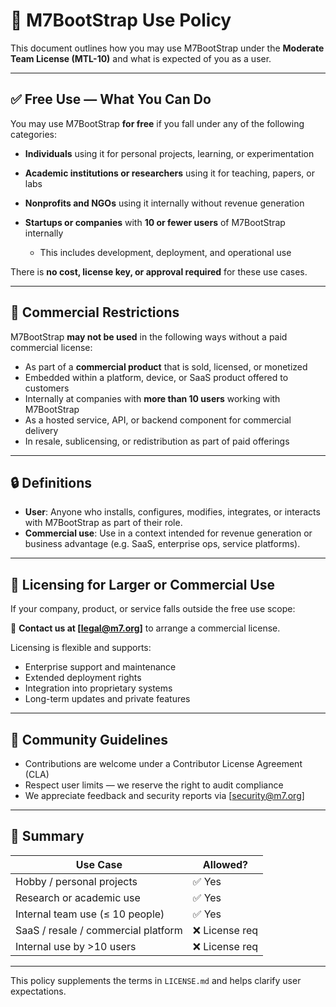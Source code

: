 # 📘 M7BootStrap Use Policy

This document outlines how you may use M7BootStrap under the **Moderate Team License (MTL-10)** and what is expected of you as a user.

---

## ✅ Free Use — What You Can Do

You may use M7BootStrap **for free** if you fall under any of the following categories:

* **Individuals** using it for personal projects, learning, or experimentation
* **Academic institutions or researchers** using it for teaching, papers, or labs
* **Nonprofits and NGOs** using it internally without revenue generation
* **Startups or companies** with **10 or fewer users** of M7BootStrap internally

  * This includes development, deployment, and operational use

There is **no cost, license key, or approval required** for these use cases.

---

## 🚫 Commercial Restrictions

M7BootStrap **may not be used** in the following ways without a paid commercial license:

* As part of a **commercial product** that is sold, licensed, or monetized
* Embedded within a platform, device, or SaaS product offered to customers
* Internally at companies with **more than 10 users** working with M7BootStrap
* As a hosted service, API, or backend component for commercial delivery
* In resale, sublicensing, or redistribution as part of paid offerings

---

## 🔒 Definitions

* **User**: Anyone who installs, configures, modifies, integrates, or interacts with M7BootStrap as part of their role.
* **Commercial use**: Use in a context intended for revenue generation or business advantage (e.g. SaaS, enterprise ops, service platforms).

---

## 💼 Licensing for Larger or Commercial Use

If your company, product, or service falls outside the free use scope:

📩 **Contact us at \[[legal@m7.org](mailto:legal@m7.org)]** to arrange a commercial license.

Licensing is flexible and supports:

* Enterprise support and maintenance
* Extended deployment rights
* Integration into proprietary systems
* Long-term updates and private features

---

## 🤝 Community Guidelines

* Contributions are welcome under a Contributor License Agreement (CLA)
* Respect user limits — we reserve the right to audit compliance
* We appreciate feedback and security reports via \[[security@m7.org](mailto:security@m7.org)]

---

## 📝 Summary

| Use Case                            | Allowed?      |
| ----------------------------------- | ------------- |
| Hobby / personal projects           | ✅ Yes         |
| Research or academic use            | ✅ Yes         |
| Internal team use (≤ 10 people)     | ✅ Yes         |
| SaaS / resale / commercial platform | ❌ License req |
| Internal use by >10 users           | ❌ License req |

---

This policy supplements the terms in `LICENSE.md` and helps clarify user expectations.
